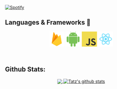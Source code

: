<!-- **Tatz21/Tatz21** is a ✨ _special_ ✨ repository because its `README.md` (this file) appears on your GitHub profile.

Here are some ideas to get you started: -->

<!-- - 🔭 I’m currently working on ...
- 🌱 I’m currently learning ...
- 👯 I’m looking to collaborate on ...
- 🤔 I’m looking for help with ...
- 💬 Ask me about ...
- 📫 How to reach me: ...
- 😄 Pronouns: ...
- ⚡ Fun fact: ... -->

[![Spotify](https://novatorem-git-master.tatz21.vercel.app/api/spotify)](https://open.spotify.com/user/31bxumgnqhfyg2y4awa7eyj6ey7m)

## Languages & Frameworks :wrench:
<p align="center">
    <img height="50" src="https://raw.githubusercontent.com/github/explore/80688e429a7d4ef2fca1e82350fe8e3517d3494d/topics/firebase/firebase.png">
    <img height="50" src="https://raw.githubusercontent.com/github/explore/80688e429a7d4ef2fca1e82350fe8e3517d3494d/topics/android/android.png">
    <img height="50" src="https://raw.githubusercontent.com/github/explore/80688e429a7d4ef2fca1e82350fe8e3517d3494d/topics/javascript/javascript.png">
    <img height="50" src="https://raw.githubusercontent.com/github/explore/80688e429a7d4ef2fca1e82350fe8e3517d3494d/topics/react/react.png">
</p>

<br/>

## Github Stats:

<p align="center">
<a href="https://github.com/Tatz21">
  <img align="center" src="https://github-readme-stats.vercel.app/api/top-langs/?username=Tatz21&hide_langs_below=1&bg_color=45,36d1dc,5b86e5&text_color=ffffff&title_color=ffffff&hide_border=true" />
</a>
<a href="https://github.com/Tatz21">
 <img align="center" src="https://github-readme-stats.vercel.app/api?username=Tatz21&show_icons=true&count_private=true&hide_rank=true&bg_color=45,43cea2,185a9d&icon_color=ffffff&text_color=ffffff&title_color=ffffff&hide_border=true" alt="Tatz's github stats"/>
</a>
</p>

